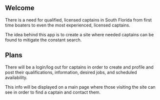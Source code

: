 ## Welcome

There is a need for qualified, licensed captains in South Florida from first time boaters to even the most experienced, licensed captains.

The idea behind this app is to create a site where needed captains can be found to mitigate the constant search.

## Plans
There will be a login/log out for captains in order to create and profile and post their qualifications, information, desired jobs, and scheduled availability.

This info will be displayed on a main page where those visiting the site can see in order to find a captain and contact them.